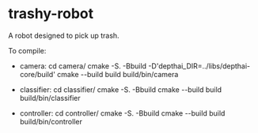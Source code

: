 # trashy-robot
A robot designed to pick up trash.

To compile:
- camera:
    cd camera/
    cmake -S. -Bbuild -D'depthai_DIR=../libs/depthai-core/build'
    cmake --build build
    build/bin/camera

- classifier:
    cd classifier/
    cmake -S. -Bbuild
    cmake --build build
    build/bin/classifier

- controller:
    cd controller/
    cmake -S. -Bbuild
    cmake --build build
    build/bin/controller
